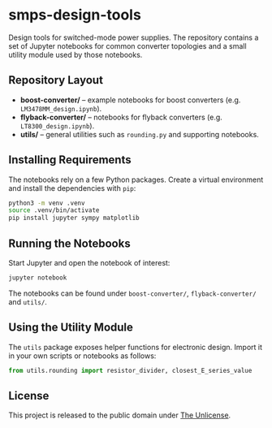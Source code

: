 # smps-design-tools

Design tools for switched-mode power supplies.  The repository contains a set of
Jupyter notebooks for common converter topologies and a small utility module
used by those notebooks.

## Repository Layout

- **boost-converter/** – example notebooks for boost converters (e.g. `LM3478MM_design.ipynb`).
- **flyback-converter/** – notebooks for flyback converters (e.g. `LT8300_design.ipynb`).
- **utils/** – general utilities such as `rounding.py` and supporting notebooks.

## Installing Requirements

The notebooks rely on a few Python packages.  Create a virtual environment and
install the dependencies with `pip`:

```bash
python3 -m venv .venv
source .venv/bin/activate
pip install jupyter sympy matplotlib
```

## Running the Notebooks

Start Jupyter and open the notebook of interest:

```bash
jupyter notebook
```

The notebooks can be found under `boost-converter/`, `flyback-converter/` and
`utils/`.

## Using the Utility Module

The `utils` package exposes helper functions for electronic design.  Import it
in your own scripts or notebooks as follows:

```python
from utils.rounding import resistor_divider, closest_E_series_value
```

## License

This project is released to the public domain under [The Unlicense](LICENSE).
